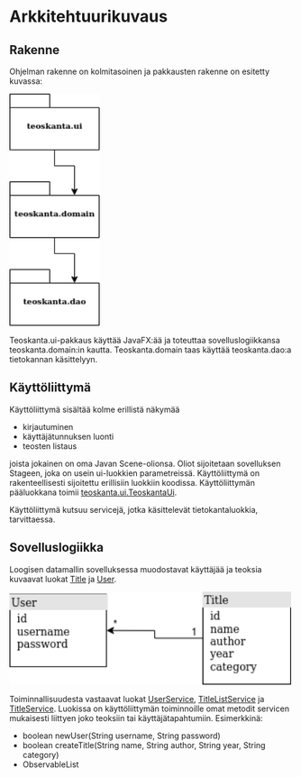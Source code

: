 # Arkkitehtuurikuvaus

## Rakenne

Ohjelman rakenne on kolmitasoinen ja pakkausten rakenne on esitetty kuvassa:

<img src="https://github.com/NuiS4ncE/ot-harjoitustyo/blob/master/Teoskanta/dokumentointi/images/ak1.png" width="160">

Teoskanta.ui-pakkaus käyttää JavaFX:ää ja toteuttaa sovelluslogiikkansa teoskanta.domain:in kautta. Teoskanta.domain taas käyttää teoskanta.dao:a tietokannan käsittelyyn. 

## Käyttöliittymä 

Käyttöliittymä sisältää kolme erillistä näkymää

- kirjautuminen
- käyttäjätunnuksen luonti
- teosten listaus

joista jokainen on oma Javan Scene-olionsa. Oliot sijoitetaan sovelluksen Stageen, joka on 
usein ui-luokkien parametreissä. Käyttöliittymä on rakenteellisesti sijoitettu erillisiin luokkiin koodissa.
Käyttöliittymän pääluokkana toimii [teoskanta.ui.TeoskantaUi](https://github.com/NuiS4ncE/ot-harjoitustyo/blob/master/Teoskanta/src/main/java/teoskanta/ui/TeoskantaUi.java). 

Käyttöliittymä kutsuu servicejä, jotka käsittelevät tietokantaluokkia, tarvittaessa.


## Sovelluslogiikka 

Loogisen datamallin sovelluksessa muodostavat käyttäjää ja teoksia kuvaavat luokat [Title](https://github.com/NuiS4ncE/ot-harjoitustyo/blob/master/Teoskanta/src/main/java/teoskanta/title/Title.java) ja [User](https://github.com/NuiS4ncE/ot-harjoitustyo/blob/master/Teoskanta/src/main/java/teoskanta/user/User.java). 

<img src="https://github.com/NuiS4ncE/ot-harjoitustyo/blob/master/Teoskanta/dokumentointi/images/logicaldatamodel.png" width="500">

Toiminnallisuudesta vastaavat luokat [UserService](https://github.com/NuiS4ncE/ot-harjoitustyo/blob/master/Teoskanta/src/main/java/teoskanta/user/UserService.java), [TitleListService](https://github.com/NuiS4ncE/ot-harjoitustyo/blob/master/Teoskanta/src/main/java/teoskanta/title/TitleListService.java) ja [TitleService](https://github.com/NuiS4ncE/ot-harjoitustyo/blob/master/Teoskanta/src/main/java/teoskanta/title/TitleService.java). Luokissa on käyttöliittymän toiminnoille omat metodit servicen mukaisesti liittyen joko teoksiin tai käyttäjätapahtumiin. 
Esimerkkinä: 
 - boolean newUser(String username, String password)
 - boolean createTitle(String name, String author, String year, String category)
 - ObservableList<Title> getObservableTitles(String category)
 - boolean deleteTitle(Title title)

TitleService ja TitleListService pakkauksessa [teoskanta.title](https://github.com/NuiS4ncE/ot-harjoitustyo/tree/master/Teoskanta/src/main/java/teoskanta/title) käyttävät tietokantaan tallennettuja tietoja pakkauksessa [teoskanta.title.dao](https://github.com/NuiS4ncE/ot-harjoitustyo/tree/master/Teoskanta/src/main/java/teoskanta/title/dao) olevan [DBTitleDaon](https://github.com/NuiS4ncE/ot-harjoitustyo/blob/master/Teoskanta/src/main/java/teoskanta/title/dao/DBTitleDao.java) kautta. 
Pakkauksessa [teoskanta.user](https://github.com/NuiS4ncE/ot-harjoitustyo/tree/master/Teoskanta/src/main/java/teoskanta/user) oleva UserService taas käyttää tietoja pakkauksessa [teoskanta.user.dao](https://github.com/NuiS4ncE/ot-harjoitustyo/tree/master/Teoskanta/src/main/java/teoskanta/user/dao) olevan [DBUserDaon](https://github.com/NuiS4ncE/ot-harjoitustyo/blob/master/Teoskanta/src/main/java/teoskanta/user/dao/DBUserDao.java) kautta. 

<img src="https://github.com/NuiS4ncE/ot-harjoitustyo/blob/master/Teoskanta/dokumentointi/images/classmodel.png" width="800">
